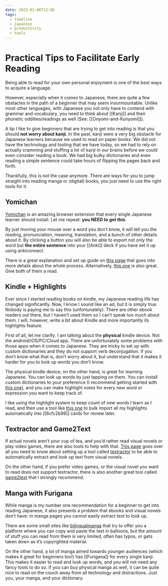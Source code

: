 ```yaml
---
date: 2022-01-06T12:05
tags:
  - timeline
  - japanese
  - productivity
  - tools
---
```


# Practical Tips to Facilitate Early Reading

Being able to read for your own personal enjoyment is one of the best ways to acquire a
language.

However, especially when it comes to Japanese, there are quite a few obstacles
in the path of a beginner that may seem insurmountable. Unlike most other
languages, with Japanese you not only have to contend with grammar and
vocabulary, you need to think about [[Kanji]] and their phonetic
oddities/readings as well (See: [[Onyomi-and-Kunyomi]]).

A tip I like to give beginners that are trying to get into reading is that you
should **not worry about kanji**. In the past, kanji were a very big obstacle
for Japanese learners because we used to read on paper books. We did not have
the technology and tooling that we have today, so we had to rely on actually
cramming and stuffing a lot of kanji in our brains before we could even consider
reading a book. We had big bulky dictionaries and even reading a simple sentence
could take hours of flipping the pages back and forth.

Thankfully, this is not the case anymore. There are ways for you to jump
straight into reading manga or (digital) books, you just need to use the right
tools for it.

## Yomichan

[Yomichan](https://foosoft.net/projects/yomichan/) is an amazing browser
extension that every single Japanese learner should install. Let me repeat:
**you NEED to get this**.

By just moving your mouse over a word you don’t know, it will tell you the
reading, pronunciation, meaning, translation, and a bunch of other details about
it. By clicking a button you will also be able to export not only the word but
**the entire sentence** into your [[Anki]] deck if you have set it up using
ankiconnect.

There is a great explanation and set up guide on [this page](https://learnjapanese.moe/yomichan/)
that goes into more details about the whole process. Alternatively, [this one](https://animecards.site/yomichansetup/)
is also great. Give both of them a read.

## Kindle + Highlights

Ever since I started reading books on kindle, my Japanese reading life has
changed significantly. Now, I know I sound like an ad, but it is simply true.
Nobody is paying me to say this (unfortunately). There are other ebook readers
out there, but I haven’t used them so I can’t speak too much about them. I will,
however, write a bit about Kindle and more importantly its highlights feature.

First of all, let me clarify. I am talking about the **physical** kindle device.
Not the android/iOS/PC/Cloud app. There are unfortunately some problems with
those apps when it comes to Japanese. They are tricky to set up with custom
dictionaries and they do not support verb deconjugation. If you don’t know what
that is, don’t worry about it, but understand that it makes it harder for you to
look up words you don’t know.


The physical kindle device, on the other hand, is great for learning Japanese.
You can look up words by just tapping on them. You can install custom
dictionaries to your preference (I recommend getting started with [this one](https://github.com/jrfonseca/jmdict-kindle)),
and you can make highlight notes for every new word or expression you want to
keep track of.

I like using the highlight system to keep count of new words I learn as I read,
and then use a tool like [this one](https://github.com/kanjieater/Smart-Japanese-Kindle-Highlights)
to bulk import all my highlights automatically into [[6cfc2b98]] cards for
review later.

## Textractor and Game2Text

If actual novels aren’t your cup of tea, and you’d rather read visual novels or
play video games, there are also tools to help with that. [This page](https://learnjapanese.moe/vn/)
goes over all you need to know about setting up a tool called [textractor](https://github.com/Artikash/Textractor)
to be able to automatically extract and look up text from visual novels.

On the other hand, if you prefer video games, or the visual novel you want to
read does not support textractor, there is also another great tool called
[game2text](https://game2text.com/welcome/) that I strongly recommend.

## Manga with Furigana

While manga is my number one recommendation for a beginner to get into reading
Japanese, it also presents a problem that ebooks and visual novels don’t have:
in manga pages you cannot easily extract text to look up.

There are some small sites like [bilingualmanga](https://bilingualmanga.net/)
that try to offer you a platform where you can copy and paste the text in
balloons, but the amount of stuff you can read from them is very limited, often
has typos, or gets taken down as it’s copyrighted material.

On the other hand, a lot of manga aimed towards younger audiences (which makes
it great for beginners too!) has [[Furigana]] for every single kanji. This makes
it easier to read and look up words, and you will not need any fancy tools to do
so. If you can buy physical manga as well, it can be quite nice to read on the
couch away from all technology and distractions. Just you, your manga, and your
dictionary.
